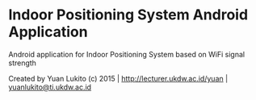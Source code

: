 # Indoor Positioning System Android Application
Android application for Indoor Positioning System based on WiFi signal strength

Created by Yuan Lukito (c) 2015 | http://lecturer.ukdw.ac.id/yuan | yuanlukito@ti.ukdw.ac.id

